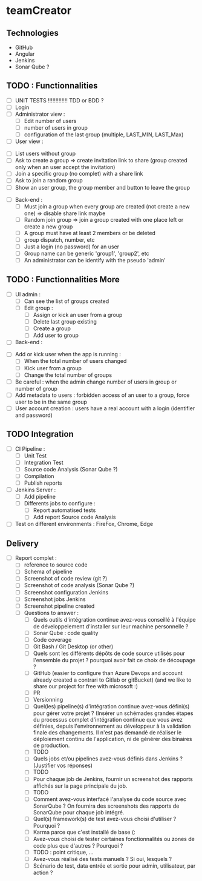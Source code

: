 # teamCreator

## Technologies
- GitHub
- Angular
- Jenkins
- Sonar Qube ?

## TODO : Functionnalities
- [ ] UNIT TESTS !!!!!!!!!!!!! TDD or BDD ?
- [ ] Login
- [ ] Administrator view :
  + [ ] Edit number of users
  + [ ] number of users in group
  + [ ] configuration of the last group (multiple, LAST_MIN, LAST_Max)
 - [ ] User view :
  + [ ] List users without group
  + [ ] Ask to create a group => create invitation link to share (group created only when an user accept the invitation)
  + [ ] Join a specific group (no complet) with a share link
  + [ ] Ask to join a random group
  + [ ] Show an user group, the group member and button to leave the group
- [ ] Back-end :
  + [ ] Must join a group when every group are created (not create a new one) => disable share link maybe
  + [ ] Random join group => join a group created with one place left or create a new group
  + [ ] A group must have at least 2 members or be deleted
  + [ ] group dispatch, number, etc
  + [ ] Just a login (no password) for an user
  + [ ] Group name can be generic 'group1', 'group2', etc
  + [ ] An administrator can be identify with the pseudo 'admin'

## TODO : Functionnalities More
- [ ] UI admin : 
  + [ ] Can see the list of groups created
  + [ ] Edit group : 
    + [ ] Assign or kick an user from a group 
    + [ ] Delete last group existing
    + [ ] Create a group
    + [ ] Add user to group
 - [ ] Back-end :
  + [ ] Add or kick user when the app is running :
    + [ ] When the total number of users changed
    + [ ] Kick user from a group
    + [ ] Change the total number of groups
  + [ ] Be careful : when the admin change number of users in group or number of group
  + [ ] Add metadata to users : forbidden access of an user to a group, force user to be in the same group
  + [ ] User account creation : users have a real account with a login (identifier and password)

## TODO Integration
- [ ] CI Pipeline :
  + [ ] Unit Test
  + [ ] Integration Test
  + [ ] Source code Analysis (Sonar Qube ?)
  + [ ] Compilation
  + [ ] Publish reports
- [ ] Jenkins Server :
  + [ ] Add pipeline
  + [ ] Differents jobs to configure :
    + [ ] Report automatised tests
    + [ ] Add report Source code Analysis
- [ ] Test on different environments : FireFox, Chrome, Edge

## Delivery
- [ ] Report complet :
  + [ ] reference to source code
  + [ ] Schema of pipeline
  + [ ] Screenshot of code review (git ?)
  + [ ] Screenshot of code analysis (Sonar Qube ?)
  + [ ] Screenshot configuration Jenkins
  + [ ] Screenshot jobs Jenkins
  + [ ] Screenshot pipeline created
  + [ ] Questions to answer :
    + [ ]  Quels outils d'intégration continue avez-vous conseillé à l'équipe de développelement d'installer sur leur machine personnelle ?
      + [ ] Sonar Qube : code quality
      + [ ] Code coverage
      + [ ] Git Bash / Git Desktop (or other)
    + [ ]  Quels sont les différents dépôts de code source utilisés pour l'ensemble du projet ? pourquoi avoir fait ce choix de découpage ?
      + [ ]  GitHub (easier to configure than Azure Devops and account already created a contrari to Gitlab or gitBucket) (and we like to share our project for free with microsoft :)
      + [ ]  PR
      + [ ]  Versionning
    + [ ]  Quel(les) pipeline(s) d'intégration continue avez-vous défini(s) pour gérer votre projet ? (Insérer un schémades grandes étapes du processus complet d'intégration continue que vous avez définies, depuis l'environnement au développeur à la validation finale des changements. Il n'est pas demandé de  réaliser le déploiement continu de l'application, ni de générer des binaires de production.
      + [ ]  TODO
    + [ ]  Quels jobs et/ou pipelines avez-vous définis dans Jenkins ? (Justifier vos réponses)
      + [ ]  TODO
    + [ ]  Pour chaque job de Jenkins, fournir un screenshot des rapports affichés sur la page principale du job.
      + [ ]  TODO
    + [ ]  Comment avez-vous interfacé l'analyse du code source avec SonarQube ? On fournira des screenshots des rapports de SonarQube pour chaque job intégré.
    + [ ]  Quel(s) framework(s) de test avez-vous choisi d'utiliser ? Pourquoi ?
      + [ ]  Karma parce que c'est installé de base (:
    + [ ]  Avez-vous choisi de tester certaines fonctionnalités ou zones de code plus que d'autres ? Pourquoi ?
      + [ ]  TODO : point critique, ...
    + [ ]  Avez-vous réalisé des tests manuels ? Si oui, lesquels ?
      + [ ]  Scénario de test, data entrée et sortie pour admin, utilisateur, par action ?
